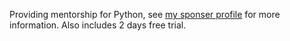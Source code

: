 Providing mentorship for Python, see [my sponser
profile](https://github.com/sponsor/eeriemyxi) for more information. Also
includes 2 days free trial.
